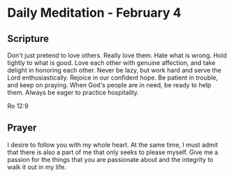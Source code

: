 # Daily Meditation - February 4

## Scripture

Don't just pretend to love others. Really love them. Hate what is wrong. Hold
tightly to what is good. Love each other with genuine affection, and take
delight in honoring each other. Never be lazy, but work hard and serve the Lord
enthusiastically. Rejoice in our confident hope. Be patient in trouble, and keep
on praying. When God's people are in need, be ready to help them. Always be
eager to practice hospitality. 

Ro 12:9


## Prayer

I desire to follow you with my whole heart.  At the same time, I must admit that
there is also a part of me that only seeks to please myself.
Give me a passion for the things that you are passionate about and the integrity
to walk it out in my life.

